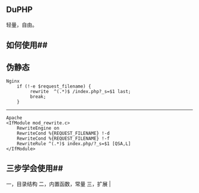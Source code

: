 ﻿## DuPHP ##
轻量，自由。
## 如何使用##

伪静态
--------
    
    Nginx
        if (!-e $request_filename) {
       		 rewrite  ^(.*)$ /index.php?_s=$1 last;
             break;
        }
---------

	Apache
	<IfModule mod_rewrite.c>
		RewriteEngine on
		RewriteCond %{REQUEST_FILENAME} !-d
		RewriteCond %{REQUEST_FILENAME} !-f
		RewriteRule ^(.*)$ index.php/?_s=$1 [QSA,L]
	</IfModule>
## 三步学会使用##
一，目录结构
二，内置函数，常量
三，扩展
              |